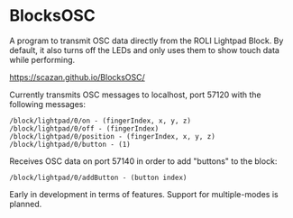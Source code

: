 # BlocksOSC
A program to transmit OSC data directly from the ROLI Lightpad Block.
By default, it also turns off the LEDs and only uses them to show touch data while performing.

https://scazan.github.io/BlocksOSC/

Currently transmits OSC messages to localhost, port 57120 with the following messages:

```
/block/lightpad/0/on - (fingerIndex, x, y, z)
/block/lightpad/0/off - (fingerIndex)
/block/lightpad/0/position - (fingerIndex, x, y, z)
/block/lightpad/0/button - (1)
```
Receives OSC data on port 57140 in order to add "buttons" to the block:
```
/block/lightpad/0/addButton - (button index)
```

Early in development in terms of features. Support for multiple-modes is planned.
